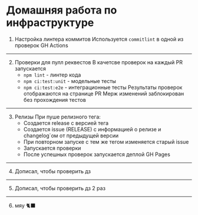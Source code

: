 # Домашняя работа по инфраструктуре

1. Настройка линтера коммитов
   Используется `commitlint` в одной из проверок GH Actions
---
2. Проверки для пулл реквестов
   В качетсве проверок на каждый PR запускается 
   - `npm lint` - линтер кода
   - `npm ci:test:unit` - модельные тесты
   - `npm ci:test:e2e` - интеграционные тесты
   Результаты проверок отображаются на странице PR
   Мерж изменений заблокирован без прохождения тестов
---
3. Релизы
   При пуше релизного тега:
   - Создается release с версией тега
   - Создается issue (RELEASE) с информацией о релизе и changelog`ом от предыдущей версии
   - При повторном запуске с тем же тегом изменяется старый issue
   - Запускается проверки
   - После успешных проверок запускается деплой GH Pages
---
4. Дописал, чтобы проверить дз
---
5. Дописал, чтобы проверить дз 2 раз
---
6. мяу 🐈‍⬛
